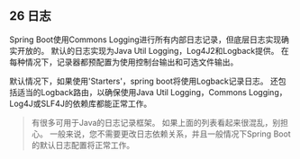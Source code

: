 ## 26 日志

Spring Boot使用Commons Logging进行所有内部日志记录，但底层日志实现确实开放的。 默认的日志实现为Java Util Logging，Log4J2和Logback提供。 在每种情况下，记录器都预配置为使用控制台输出和可选文件输出。

默认情况下，如果使用'Starters'，spring boot将使用Logback记录日志。 还包括适当的Logback路由，以确保使用Java Util Logging，Commons Logging，Log4J或SLF4J的依赖库都能正常工作。

> 有很多可用于Java的日志记录框架。 如果上面的列表看起来很混乱，别担心。 一般来说，您不需要更改日志依赖关系，并且一般情况下Spring Boot的默认日志配置将正常工作。





